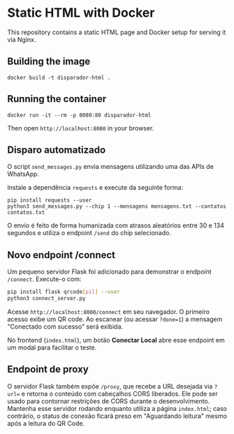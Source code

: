 # Static HTML with Docker

This repository contains a static HTML page and Docker setup for serving it via Nginx.

## Building the image

```
docker build -t disparador-html .
```

## Running the container

```
docker run -it --rm -p 8080:80 disparador-html
```

Then open `http://localhost:8080` in your browser.

## Disparo automatizado

O script `send_messages.py` envia mensagens utilizando uma das APIs de WhatsApp.

Instale a dependência `requests` e execute da seguinte forma:

```
pip install requests --user
python3 send_messages.py --chip 1 --mensagens mensagens.txt --contatos contatos.txt
```

O envio é feito de forma humanizada com atrasos aleatórios entre 30 e 134 segundos e utiliza o endpoint `/send` do chip selecionado.

## Novo endpoint /connect

Um pequeno servidor Flask foi adicionado para demonstrar o endpoint `/connect`.
Execute-o com:

```bash
pip install flask qrcode[pil] --user
python3 connect_server.py
```

Acesse `http://localhost:8000/connect` em seu navegador. O primeiro acesso exibe
um QR code. Ao escanear (ou acessar `?done=1`) a mensagem "Conectado com sucesso"
será exibida.

No frontend (`index.html`), um botão **Conectar Local** abre esse endpoint em um modal para facilitar o teste.

## Endpoint de proxy

O servidor Flask também expõe `/proxy`, que recebe a URL desejada via `?url=` e
retorna o conteúdo com cabeçalhos CORS liberados. Ele pode ser usado para
contornar restrições de CORS durante o desenvolvimento.
Mantenha esse servidor rodando enquanto utiliza a página `index.html`; caso
contrário, o status de conexão ficará preso em "Aguardando leitura" mesmo após a
leitura do QR Code.
